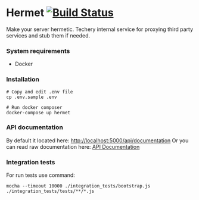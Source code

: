 # Hermet [![Build Status](https://travis-ci.org/techery/hermet.svg?branch=develop)](https://travis-ci.org/techery/hermet)
Make your server hermetic.
Techery internal service for proxying third party services and stub them if needed.
 
### System requirements
 * Docker

### Installation
```
# Copy and edit .env file
cp .env.sample .env

# Run docker composer
docker-compose up hermet
```

### API documentation
By default it located here: [http://localhost:5000/api/documentation](http://localhost:5000/api/documentation)
Or you can read raw documentation here: [API Documentation](./documents/api.yml)

### Integration tests
For run tests use command:

```
mocha --timeout 10000 ./integration_tests/bootstrap.js ./integration_tests/tests/**/*.js 
```
